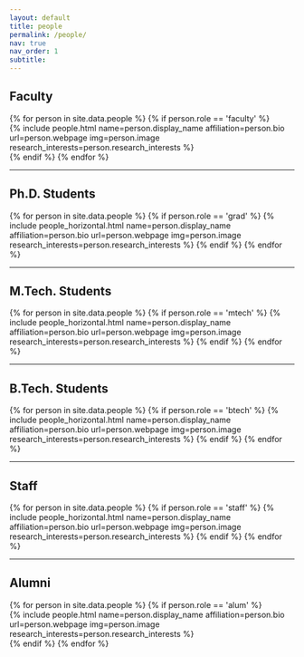 ```yaml
---
layout: default
title: people
permalink: /people/
nav: true
nav_order: 1
subtitle:
---
```


## Faculty

<div class="row projects pt-1 pb-1">
  {% for person in site.data.people %}
    {% if person.role == 'faculty' %}
      <div class="col-sm-4">
        {% include people.html name=person.display_name affiliation=person.bio url=person.webpage img=person.image research_interests=person.research_interests %}
      </div>
    {% endif %}
  {% endfor %}
</div>

---

## Ph.D. Students

<div class="row row-cols-2 projects pt-3 pb-3">
  {% for person in site.data.people %}
    {% if person.role == 'grad' %}
      {% include people_horizontal.html name=person.display_name affiliation=person.bio url=person.webpage img=person.image research_interests=person.research_interests %}
    {% endif %}
  {% endfor %}
</div>

---

## M.Tech. Students

<div class="row row-cols-2 projects pt-3 pb-3">
  {% for person in site.data.people %}
    {% if person.role == 'mtech' %}
      {% include people_horizontal.html name=person.display_name affiliation=person.bio url=person.webpage img=person.image research_interests=person.research_interests %}
    {% endif %}
  {% endfor %}
</div>

---

## B.Tech. Students

<div class="row row-cols-2 projects pt-3 pb-3">
  {% for person in site.data.people %}
    {% if person.role == 'btech' %}
      {% include people_horizontal.html name=person.display_name affiliation=person.bio url=person.webpage img=person.image research_interests=person.research_interests %}
    {% endif %}
  {% endfor %}
</div>

---

## Staff

<div class="row row-cols-2 projects pt-3 pb-3">
  {% for person in site.data.people %}
    {% if person.role == 'staff' %}
      {% include people_horizontal.html name=person.display_name affiliation=person.bio url=person.webpage img=person.image research_interests=person.research_interests %}
    {% endif %}
  {% endfor %}
</div>

---

## Alumni

<div class="row projects pt-1 pb-1">
  {% for person in site.data.people %}
    {% if person.role == 'alum' %}
      <div class="col-sm-4">
        {% include people.html name=person.display_name affiliation=person.bio url=person.webpage img=person.image research_interests=person.research_interests %}
      </div>
    {% endif %}
  {% endfor %}
  <div class="w-100"></div>
</div>

